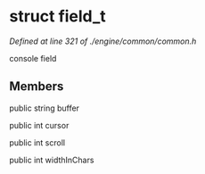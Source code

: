 # struct field_t

*Defined at line 321 of ./engine/common/common.h*

 console field



## Members

public string buffer

public int cursor

public int scroll

public int widthInChars



